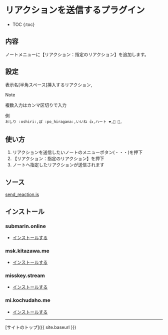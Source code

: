 # リアクションを送信するプラグイン

* TOC
{:toc}

## 内容
ノートメニューに【リアクション：指定のリアクション】を追加します。

## 設定
表示名[半角スペース]挿入するリアクション,

> [!Note]
> 複数入力はカンマ区切りで入力
>

例  
`おしり :oshiri:,ぽ :po_hiragana:,いいね 👍,ハート ❤,🍮 🍮,`

## 使い方

1. リアクションを送信したいノートのメニューボタン(・・・)を押下
2. 【リアクション：指定のリアクション】を押下
3. ノートへ指定したリアクションが送信されます  

## ソース
[send_reaction.is](https://github.com/elysion-pre/MisskeyPlugins/blob/main/src/send_reaction.is)

## インストール

### submarin.online
- [インストールする](https://submarin.online/install-extentions?url=https://elysion-pre.github.io/MisskeyPlugins/json/send_reaction.json&hash=633af301935be1da6d83a40f810fef7bca5a2a127df5acc60aa00d9ebdfb5c174dc8485c82a213ca17f446f12c8ecb12b86587a3c4c84f158b4f4c5ac8e6f0c6)


### msk.kitazawa.me
- [インストールする](https://msk.kitazawa.me/install-extentions?url=https://elysion-pre.github.io/MisskeyPlugins/json/send_reaction.json&hash=633af301935be1da6d83a40f810fef7bca5a2a127df5acc60aa00d9ebdfb5c174dc8485c82a213ca17f446f12c8ecb12b86587a3c4c84f158b4f4c5ac8e6f0c6)

### misskey.stream
- [インストールする](https://misskey.stream/install-extentions?url=https://elysion-pre.github.io/MisskeyPlugins/json/send_reaction.json&hash=633af301935be1da6d83a40f810fef7bca5a2a127df5acc60aa00d9ebdfb5c174dc8485c82a213ca17f446f12c8ecb12b86587a3c4c84f158b4f4c5ac8e6f0c6)

### mi.kochudaho.me
- [インストールする](https://mi.kochudaho.me/install-extentions?url=https://elysion-pre.github.io/MisskeyPlugins/json/send_reaction.json&hash=633af301935be1da6d83a40f810fef7bca5a2a127df5acc60aa00d9ebdfb5c174dc8485c82a213ca17f446f12c8ecb12b86587a3c4c84f158b4f4c5ac8e6f0c6)

----

[サイトのトップ]({{ site.baseurl }})

